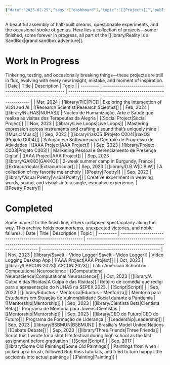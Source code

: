 ```yaml
---
{"date":"2025-02-25","tags":["dashboard"],"topic":"[[Projects]]","publish":true,"PassFrontmatter":true}
---
```


A beautiful assembly of half-built dreams, questionable experiments, and the occasional stroke of genius. Here lies a collection of projects—some finished, some forever in progress, all part of the [[library/Reality is a SandBox\|grand sandbox adventure]].
# Work In Progress
Tinkering, testing, and occasionally breaking things—these projects are still in flux, evolving with every new insight, mistake, and moment of inspiration.
| Date      | Title                                                       | Description                                                                                   | Topic                                      |
| --------- | ----------------------------------------------------------- | --------------------------------------------------------------------------------------------- | ------------------------------------------ |
| Mar, 2024 | [[library/PIC\|PIC]]                                     | Exploring the intersection of VLSI and AI                                                     | [[Research Scientist\|Research Scientist]] |
| Feb, 2024 | [[library/NUHAS\|NUHAS]]                                 | Núcleo de Humanização, Arte e Saúde que realiza as visitas dos Terapeutas da Alegria          | [[Social Project\|Social Project]]         |
| Nov, 2023 | [[library/Live Loops\|Live Loops]]                       | Mastering expression across instruments and crafting a sound that’s uniquely mine             | [[Music\|Music]]                           |
| Sep, 2023 | [[library/riakOS (Projeto C004)\|riakOS (Projeto C004)]] | Solução em Software para Controle de Progresso de Atividades                                  | [[AAA Project\|AAA Project]]               |
| Sep, 2023 | [[library/Projeto C003\|Projeto C003]]                   | Marketing Pessoal e Gerenciamento de Presença Digital                                         | [[AAA Project\|AAA Project]]               |
| Sep, 2023 | [[library/GAKKO\|GAKKO]]                                 | 2-week summer camp in Burgundy, France                                                        | [[Extracurricular\|Extracurricular]]       |
| Sep, 2023 | [[library/D.B.W\|D.B.W]]                                 | A collection of my favorite melancholy                                                        | [[Poetry\|Poetry]]                         |
| Sep, 2023 | [[library/Visual Poetry\|Visual Poetry]]                 | Creative experiment in weaving words, sound, and visuals into a single, evocative experience. | [[Poetry\|Poetry]]                         |


# Completed
Some made it to the finish line, others collapsed spectacularly along the way. This archive holds postmortems, unexpected victories, and noble failures. 
| Date      | Title                                                       | Description                                                                                                                          | Topic                                                      |
| --------- | ----------------------------------------------------------- | ------------------------------------------------------------------------------------------------------------------------------------ | ---------------------------------------------------------- |
| Nov, 2023 | [[library/SaveIt - Video Logger\|SaveIt - Video Logger]] | Video Logging Desktop App                                                                                                            | [[AAA Project\|AAA Project]]                               |
| Oct, 2023 | [[library/LASCON 2023\|LASCON 2023]]                     | Latin American School on Computational Neuroscience                                                                                  | [[Computational Neuroscience\|Computational Neuroscience]] |
| Oct, 2023 | [[library/A Culpa é das Risidas\|A Culpa é das Risidas]] | Roteiro de comédia que redigi para a apresentação do NUHAS na SEPEX 2023.                                                            | [[Script\|Script]]                                         |
| Sep, 2023 | [[library/Eductus - Mentoriza\|Eductus - Mentoriza]]     | Mentoria para Estudantes em Situação de Vulnerabilidade Social durante a Pandemia                                                    | [[Mentorship\|Mentorship]]                                 |
| Sep, 2023 | [[library/Cientista Beta\|Cientista Beta]]               | Programa de Mentoria para Jovens Cientistas                                                                                          | [[Mentorship\|Mentorship]]                                 |
| Sep, 2023 | [[library/CEO do Futuro\|CEO do Futuro]]                 | Programa de Formação de Liderança                                                                                                    | [[Leadership\|Leadership]]                                 |
| Sep, 2023 | [[library/BSBMUN\|BSBMUN]]                               | Brasília's Model United Nations                                                                                                      | [[Debate\|Debate]]                                         |
| Sep, 2023 | [[library/Three Friends\|Three Friends]]                 | Script that I wrote for a shot film festival during high school as the last assignment before graduation                             | [[Script\|Script]]                                         |
| Sep, 2017 | [[library/Some Old Paintings\|Some Old Paintings]]       | Paintings from when I picked up a brush, followed Bob Ross tutorials, and tried to turn happy little accidents into actual paintings | [[Painting\|Painting]]                                     |

